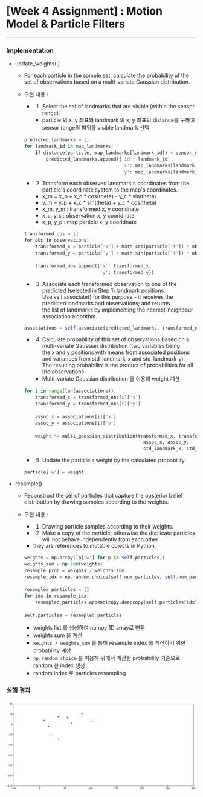 # **[Week 4 Assignment] : Motion Model & Particle Filters**

------

### Implementation

- update_weights( )

    - For each particle in the sample set, calculate the probability of the set of observations based on a multi-variate Gaussian distribution.
    - 구현 내용 :

        - 1. Select the set of landmarks that are visible (within the sensor range).
            - particle 의 x, y 좌표와 landmark 의 x, y 좌표의 distance를 구하고 sensor range의 범위를 visible landmark 선택

        ```python
        predicted_landmarks = []    
        for landmark_id in map_landmarks:
            if distance(particle, map_landmarks[landmark_id]) < sensor_range:
                predicted_landmarks.append({'id': landmark_id,
                                            'x': map_landmarks[landmark_id]['x'],
                                            'y': map_landmarks[landmark_id]['y']})
        ```

        - 2. Transform each observed landmark's coordinates from the particle's coordinate system to the map's coordinates.
            - x_m = x_p + x_c * cos(theta) - y_c * sin(theta)
            - y_m = y_p + x_c * sin(theta) + y_c * cos(theta)
            - x_m, y_m : transformed x, y cooridnate
            - x_c, y_c : observation x, y cooridnate
            - x_p, y_p : map particle x, y cooridnate

        ```python
        transformed_obs = []
        for obs in observations:
            transformed_x = particle['x'] + math.cos(particle['t']) * obs['x'] - math.sin(particle['t']) * obs['y']
            transformed_y = particle['y'] + math.sin(particle['t']) * obs['x'] + math.cos(particle['t']) * obs['y']

            transformed_obs.append({'x': transformed_x,
                                    'y': transformed_y})
        ```

        - 3. Associate each transformed observation to one of the predicted (selected in Step 1) landmark positions.   
        Use self.associate() for this purpose - it receives the predicted landmarks and observations; and returns   
        the list of landmarks by implementing the nearest-neighbour association algorithm.

        ```python
        associations = self.associate(predicted_landmarks, transformed_obs)
        ```

        - 4. Calculate probability of this set of observations based on a multi-variate Gaussian distribution (two variables being   
        the x and y positions with means from associated positions and variances from std_landmark_x and std_landmark_y).   
        The resulting probability is the product of probabilities for all the observations.   
            - Multi-variate Gaussian distribution 을 이용해 weight 계산

        ```python
        for i in range(len(associations)):
            transformed_x = transformed_obs[i]['x']
            transformed_y = transformed_obs[i]['y']

            assoc_x = associations[i]['x']
            assoc_y = associations[i]['y']

            weight *= multi_gaussian_distribution(transformed_x, transformed_y,
                                                    assoc_x, assoc_y,
                                                    std_landmark_x, std_landmark_y) + 1e-60
        ```

        - 5. Update the particle's weight by the calculated probability.

        ```python
        particle['w'] = weight
        ```
- resample()

    - Reconstruct the set of particles that capture the posterior belief distribution by drawing samples according to the weights.
    - 구현 내용 :

        - 1. Drawing particle samples according to their weights.
        - 2. Make a copy of the particle; otherwise the duplicate particles will not behave independently from each other   
        - they are references to mutable objects in Python.

        ```python
        weights = np.array([p['w'] for p in self.particles])
        weights_sum = np.sum(weights)
        resample_prob = weights / weights_sum
        resample_idx = np.random.choice(self.num_particles, self.num_particles, p=resample_prob)

        resampled_particles = []
        for idx in resample_idx:
            resampled_particles.append(copy.deepcopy(self.particles[idx]))

        self.particles = resampled_particles
        ```

        - weights list 를 생성하여 numpy 1D array로 변환
        - weights sum 을 계산
        - `weights / weights_sum` 를 통해 resample index 를 계산하기 위한 probability 계산
        - `np.random.choice` 를 이용해 위에서 계산한 probability 기준으로 random 한 index 생성
        - random index 로 particles resampling

### 실행 결과

![week2](week4_result.gif)

